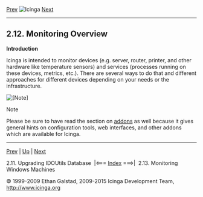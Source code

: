 [Prev](upgrading_idoutils.md) ![Icinga](../images/logofullsize.png "Icinga") [Next](monitoring-windows.md)

* * * * *

2.12. Monitoring Overview
-------------------------

**Introduction**

Icinga is intended to monitor devices (e.g. server, router, printer, and
other hardware like temperature sensors) and services (processes running
on these devices, metrics, etc.). There are several ways to do that and
different approaches for different devices depending on your needs or
the infrastructure.














![[Note]](../images/note.png)

Note

Please be sure to have read the section on
[addons](addons.md "10.1. Icinga Addons") as well because it gives
general hints on configuration tools, web interfaces, and other addons
which are available for Icinga.

* * * * *

[Prev](upgrading_idoutils.md) | [Up](ch02.md) | [Next](monitoring-windows.md)

2.11. Upgrading IDOUtils Database  |<=== [Index](index.md) ===>|  2.13. Monitoring Windows Machines

© 1999-2009 Ethan Galstad, 2009-2015 Icinga Development Team,
http://www.icinga.org
